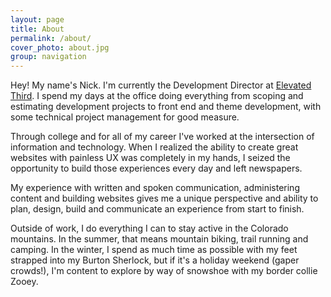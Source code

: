 ```yaml
---
layout: page
title: About
permalink: /about/
cover_photo: about.jpg
group: navigation
---
```


Hey! My name's Nick. I'm currently the Development Director at [Elevated Third](https://www.elevatedthird.com/). I spend my days at the office doing everything from scoping and estimating development projects to front end and theme development, with some technical project management for good measure. 

Through college and for all of my career I've worked at the intersection of information and technology. When I realized the ability to create great websites with painless UX was completely in my hands, I seized the opportunity to build those experiences every day and left newspapers.

My experience with written and spoken communication, administering content and building websites gives me a unique perspective and ability to plan, design, build and communicate an experience from start to finish.

Outside of work, I do everything I can to stay active in the Colorado mountains. In the summer, that means mountain biking, trail running and camping. In the winter, I spend as much time as possible with my feet strapped into my Burton Sherlock, but if it's a holiday weekend (gaper crowds!), I'm content to explore by way of snowshoe with my border collie Zooey.
